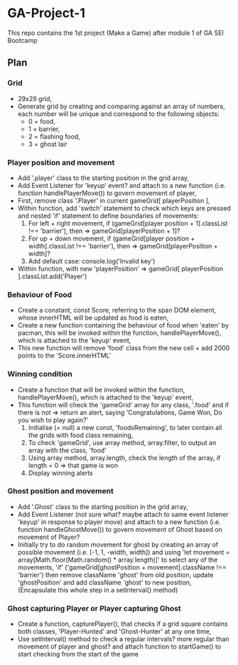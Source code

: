 # GA-Project-1
This repo contains the 1st project (Make a Game) after module 1 of GA SEI Bootcamp

## Plan

### Grid
* 29x29 grid,
* Generate grid by creating and comparing against an array of numbers, each number will be unique and correspond to the following objects:
  * 0 = food,
  * 1 = barrier,
  * 2 = flashing food,
  * 3 = ghost lair

### Player position and movement
* Add '.player' class to the starting position in the grid array,
* Add Event Listener for 'keyup' event? and attach to a new function (i.e. function handlePlayerMove()) to govern movement of player,
* First, remove class '.Player' in current gameGrid[ playerPosition ],
* Within function, add 'switch' statement to check which keys are pressed and nested 'if' statement to define boundaries of movements:
  1. For left + right movement, if (gameGrid[player position + 1].classList !== 'barrier'), then => gameGrid[playerPosition + 1]?
  2. For up + down movement, if (gameGrid[player position + width].classList !== 'barrier'), then => gameGrid[playerPosition + width]?
  3. Add default case: console.log('Invalid key')
* Within function, with new 'playerPosition' => gameGrid[ playerPosition ].classList.add('Player')


### Behaviour of Food
* Create a constant, const Score, referring to the span DOM element, whose innerHTML will be updated as food is eaten,
* Create a new function containing the behaviour of food when 'eaten' by pacman, this will be invoked within the function, handlePlayerMove(), which is attached to the 'keyup' event,
* This new function will remove 'food' class from the new cell + add 2000 points to the 'Score.innerHTML'

### Winning condition
* Create a function that will be invoked within the function, handlePlayerMove(), which is attached to the 'keyup' event,
* This function will check the 'gameGrid' array for any class, '.food' and if there is not => return an alert, saying 'Congratulations, Game Won, Do you wish to play again?'
  1. Initialise (= null) a new const, 'foodsRemaining', to later contain all the grids with food class remaining,
  2. To check 'gameGrid', use array method, array.filter, to output an array with the class, 'food'
  3. Using array method, array.length, check the length of the array, if length = 0 => that game is won
  4. Display winning alerts

### Ghost position and movement
* Add '.Ghost' class to the starting position in the grid array,
* Add Event Listener (not sure what? maybe attach to same event listener 'keyup' in response to player move) and attach to a new function (i.e. function handleGhostMove()) to govern movement of Ghost based on movement of Player?
* Initially try to do random movement for ghost by creating an array of possible movement (i.e. [-1, 1, -width, width]) and using 'let movement = array[Math.floor(Math.random() * array.length)]' to select any of the movements, 'if' ('gameGrid[ghostPosition + movement].className !== 'barrier') then remove className 'ghost' from old position, update 'ghostPosition' and add className 'ghost' to new position, (Encapsulate this whole step in a setInterval() method)

### Ghost capturing Player or Player capturing Ghost
* Create a function, capturePlayer(), that checks if a grid square contains both classes, 'Player-Hunted' and 'Ghost-Hunter' at any one time,
* Use setInterval() method to check a regular intervals? more regular than movement of player and ghost? and attach function to startGame() to start checking from the start of the game

